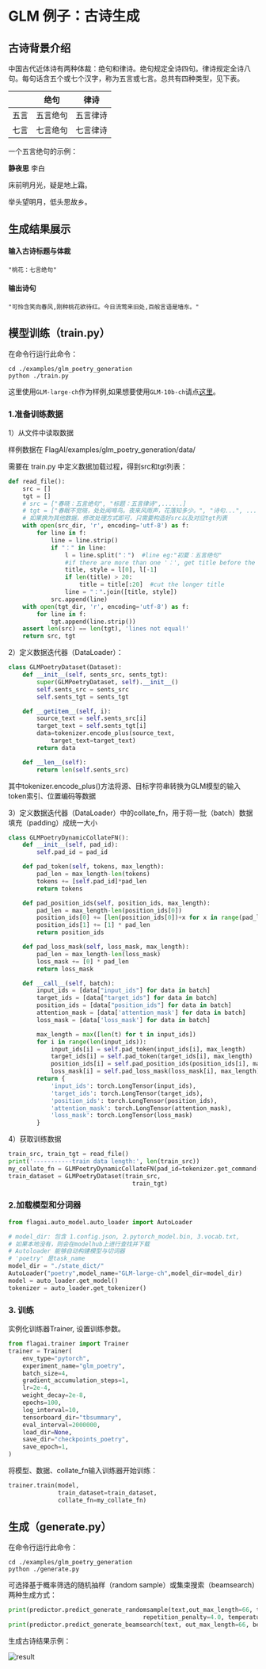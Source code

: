 # GLM 例子：古诗生成

## 古诗背景介绍
中国古代近体诗有两种体裁：绝句和律诗。绝句规定全诗四句。律诗规定全诗八句。每句话含五个或七个汉字，称为五言或七言。总共有四种类型，见下表。

|     | 绝句 | 律诗 |
|  ----  | ---- | ---- |
| 五言 | 五言绝句 | 五言律诗 |
| 七言 | 七言绝句 | 七言律诗 |

一个五言绝句的示例：

**静夜思** 李白

床前明月光，疑是地上霜。

举头望明月，低头思故乡。


## 生成结果展示
#### 输入古诗标题与体裁
```
"桃花：七言绝句"
```
#### 输出诗句
```
"可怜含笑向春风,刚种桃花欲待红。今日流莺来旧处,百般言语是墙东。"
```
## 模型训练（train.py）

在命令行运行此命令：
```commandline
cd ./examples/glm_poetry_generation
python ./train.py
```
这里使用`GLM-large-ch`作为样例,如果想要使用`GLM-10b-ch`请点[这里](https://model.baai.ac.cn/model-detail/100001)。
### 1.准备训练数据
1）从文件中读取数据

样例数据在 FlagAI/examples/glm_poetry_generation/data/

需要在 train.py 中定义数据加载过程，得到src和tgt列表：
```python
def read_file():
    src = []
    tgt = []
    # src = ["春晓：五言绝句", "标题：五言律诗",......]
    # tgt = ["春眠不觉晓，处处闻啼鸟。夜来风雨声，花落知多少。", "诗句...", ......]
    # 如果换为其他数据，修改处理方式即可，只需要构造好src以及对应tgt列表
    with open(src_dir, 'r', encoding='utf-8') as f:
        for line in f:
            line = line.strip()
            if "：" in line:
                l = line.split("：")  #line eg:"初夏：五言绝句"
                #if there are more than one '：', get title before the first '：'
                title, style = l[0], l[-1]
                if len(title) > 20:
                    title = title[:20]  #cut the longer title
                line = "：".join([title, style])
            src.append(line)
    with open(tgt_dir, 'r', encoding='utf-8') as f:
        for line in f:
            tgt.append(line.strip())
    assert len(src) == len(tgt), 'lines not equal!'
    return src, tgt
```
2）定义数据迭代器（DataLoader）：
```python
class GLMPoetryDataset(Dataset):
    def __init__(self, sents_src, sents_tgt):
        super(GLMPoetryDataset, self).__init__()
        self.sents_src = sents_src
        self.sents_tgt = sents_tgt

    def __getitem__(self, i):
        source_text = self.sents_src[i]
        target_text = self.sents_tgt[i]
        data=tokenizer.encode_plus(source_text,
            target_text=target_text)
        return data

    def __len__(self):
        return len(self.sents_src)
```
其中tokenizer.encode_plus()方法将源、目标字符串转换为GLM模型的输入token索引、位置编码等数据

3）定义数据迭代器（DataLoader）中的collate_fn，用于将一批（batch）数据填充（padding）成统一大小
```python
class GLMPoetryDynamicCollateFN():
    def __init__(self, pad_id):
        self.pad_id = pad_id

    def pad_token(self, tokens, max_length):
        pad_len = max_length-len(tokens)
        tokens += [self.pad_id]*pad_len
        return tokens

    def pad_position_ids(self, position_ids, max_length):
        pad_len = max_length-len(position_ids[0])
        position_ids[0] += [len(position_ids[0])+x for x in range(pad_len)]
        position_ids[1] += [1] * pad_len
        return position_ids

    def pad_loss_mask(self, loss_mask, max_length):
        pad_len = max_length-len(loss_mask)
        loss_mask += [0] * pad_len
        return loss_mask

    def __call__(self, batch):
        input_ids = [data["input_ids"] for data in batch]
        target_ids = [data["target_ids"] for data in batch]
        position_ids = [data["position_ids"] for data in batch]
        attention_mask = [data['attention_mask'] for data in batch]
        loss_mask = [data['loss_mask'] for data in batch]

        max_length = max([len(t) for t in input_ids])
        for i in range(len(input_ids)):
            input_ids[i] = self.pad_token(input_ids[i], max_length)
            target_ids[i] = self.pad_token(target_ids[i], max_length)
            position_ids[i] = self.pad_position_ids(position_ids[i], max_length)
            loss_mask[i] = self.pad_loss_mask(loss_mask[i], max_length)
        return {
            'input_ids': torch.LongTensor(input_ids),
            'target_ids': torch.LongTensor(target_ids),
            'position_ids': torch.LongTensor(position_ids),
            'attention_mask': torch.LongTensor(attention_mask),
            'loss_mask': torch.LongTensor(loss_mask)
        }
```
4）获取训练数据
```python
train_src, train_tgt = read_file()
print('-----------train data length:', len(train_src))
my_collate_fn = GLMPoetryDynamicCollateFN(pad_id=tokenizer.get_command('pad').Id)
train_dataset = GLMPoetryDataset(train_src,
                                   train_tgt)
```
### 2.加载模型和分词器

```python
from flagai.auto_model.auto_loader import AutoLoader

# model_dir: 包含 1.config.json, 2.pytorch_model.bin, 3.vocab.txt,
# 如果本地没有，则会在modelhub上进行查找并下载
# Autoloader 能够自动构建模型与切词器
# 'poetry' 是task_name
model_dir = "./state_dict/"
AutoLoader("poetry",model_name="GLM-large-ch",model_dir=model_dir)
model = auto_loader.get_model()
tokenizer = auto_loader.get_tokenizer()
```

### 3. 训练

实例化训练器Trainer, 设置训练参数。
```python
from flagai.trainer import Trainer
trainer = Trainer(
    env_type="pytorch",
    experiment_name="glm_poetry",
    batch_size=4,
    gradient_accumulation_steps=1,
    lr=2e-4,
    weight_decay=2e-8,
    epochs=100,
    log_interval=10,  
    tensorboard_dir="tbsummary",
    eval_interval=2000000,
    load_dir=None,
    save_dir="checkpoints_poetry",
    save_epoch=1,
)
```
将模型、数据、collate_fn输入训练器开始训练：
```python
trainer.train(model,
              train_dataset=train_dataset,
              collate_fn=my_collate_fn)
```            




## 生成（generate.py）
在命令行运行此命令：
```commandline
cd ./examples/glm_poetry_generation
python ./generate.py
```
可选择基于概率筛选的随机抽样（random sample）或集束搜索（beamsearch）两种生成方式：
```python
print(predictor.predict_generate_randomsample(text,out_max_length=66, top_k=10, top_p=.1,
                                      repetition_penalty=4.0, temperature=1.2))
print(predictor.predict_generate_beamsearch(text, out_max_length=66, beam_size=10))
```


生成古诗结果示例：

![result](../docs/img/poetry_generation.png)

